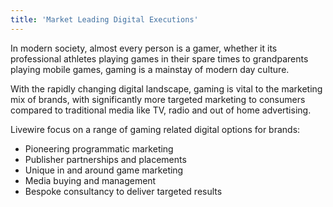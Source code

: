 ```yaml
---
title: 'Market Leading Digital Executions'
---
```


In modern society, almost every person is a gamer, whether it its professional athletes playing games in their spare times to grandparents playing mobile games, gaming is a mainstay of modern day culture.

With the rapidly changing digital landscape, gaming is vital to the marketing mix of brands, with significantly more targeted marketing to consumers compared to traditional media like TV, radio and out of home advertising.

Livewire focus on a range of gaming related digital options for brands:

- Pioneering programmatic marketing
- Publisher partnerships and placements
- Unique in and around game marketing
- Media buying and management
- Bespoke consultancy to deliver targeted results
